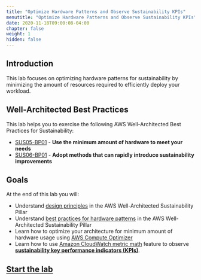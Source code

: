 ```yaml
---
title: "Optimize Hardware Patterns and Observe Sustainability KPIs"
menutitle: "Optimize Hardware Patterns and Observe Sustainability KPIs"
date: 2020-11-18T09:00:08-04:00
chapter: false
weight: 1
hidden: false
---
```


## Introduction

This lab focuses on optimizing hardware patterns for sustainability by minimizing the amount of resources required to efficiently deploy your workload.

## Well-Architected Best Practices
This lab helps you to exercise the following AWS Well-Architected Best Practices for Sustainability:

* [SUS05-BP01](https://docs.aws.amazon.com/wellarchitected/latest/sustainability-pillar/sus_sus_hardware_a2.html) - **Use the minimum amount of hardware to meet your needs**
* [SUS06-BP01](https://docs.aws.amazon.com/wellarchitected/latest/sustainability-pillar/sus_sus_dev_a2.html) - **Adopt methods that can rapidly introduce sustainability improvements**

## Goals
At the end of this lab you will:

* Understand [design principles](https://docs.aws.amazon.com/wellarchitected/latest/sustainability-pillar/design-principles-for-sustainability-in-the-cloud.html) in the AWS Well-Architected Sustainability Pillar 
* Understand [best practices for hardware patterns](https://docs.aws.amazon.com/wellarchitected/latest/sustainability-pillar/hardware-patterns.html) in the AWS Well-Architected Sustainability Pillar
* Learn how to optimize your architecture for minimum amount of hardware usage using [AWS Compute Optimizer](https://aws.amazon.com/aws-cost-management/aws-cost-optimization/right-sizing/)
* Learn how to use [Amazon CloudWatch  metric math](https://docs.aws.amazon.com/AmazonCloudWatch/latest/monitoring/using-metric-math.html) feature to observe **[sustainability key performance indicators (KPIs)](https://docs.aws.amazon.com/wellarchitected/latest/sustainability-pillar/evaluate-specific-improvements.html#key-performance-indicators)**. 

## [Start the lab](https://catalog.us-east-1.prod.workshops.aws/workshops/34f8e4fb-14de-4b10-8dee-d9e2b8db9eb2/en-US/4-hardware-and-services/optimize-hardware-patterns-observe-sustainability-kpis)
